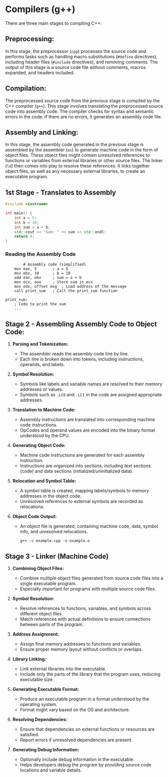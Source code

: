 # Compilers (g++)

There are three main stages to compiling C++:

## Preprocessing:
In this stage, the preprocessor (`cpp`) processes the source code and performs tasks such as handling macro substitutions (`#define` directives), including header files (`#include` directives), and removing comments. The output of this stage is a source code file without comments, macros expanded, and headers included.

## Compilation:
The preprocessed source code from the previous stage is compiled by the C++ compiler (`g++`). This stage involves translating the preprocessed source code into assembly code. The compiler checks for syntax and semantic errors in the code. If there are no errors, it generates an assembly code file.

## Assembly and Linking:
In this stage, the assembly code generated in the previous stage is assembled by the assembler (`as`) to generate machine code in the form of object files. These object files might contain unresolved references to functions or variables from external libraries or other source files. The linker (`ld`) then comes into play to resolve these references. It links together object files, as well as any necessary external libraries, to create an executable program.

## 1st Stage - Translates to Assembly

```c++
#include <iostream>

int main() {
    int a = 5;
    int b = 10;
    int sum = a + b;
    std::cout << "Sum: " << sum << std::endl;
    return 0;
}
```

### Reading the Assembly Code
```assembly
	    # Assembly code (simplified)
    mov eax, 5       ; a = 5
    mov ebx, 10      ; b = 10
    add eax, ebx     ; sum = a + b
    mov ecx, eax     ; Store sum in ecx
    mov edx, offset msg  ; Load address of the message
    call print_sum   ; Call the print_sum function

print_sum:
    ; Code to print the sum
    ...
```

##  Stage 2 - Assembling Assembly Code to Object Code:

1. **Parsing and Tokenization:**
   - The assembler reads the assembly code line by line.
   - Each line is broken down into tokens, including instructions, operands, and labels.

2. **Symbol Resolution:**
   - Symbols like labels and variable names are resolved to their memory addresses or values.
   - Symbols such as `.LC0` and `.LC1` in the code are assigned appropriate addresses.

3. **Translation to Machine Code:**
   - Assembly instructions are translated into corresponding machine code instructions.
   - OpCodes and operand values are encoded into the binary format understood by the CPU.

4. **Generating Object Code:**
   - Machine code instructions are generated for each assembly instruction.
   - Instructions are organized into sections, including text sections (code) and data sections (initialized/uninitialized data).

5. **Relocation and Symbol Table:**
   - A symbol table is created, mapping labels/symbols to memory addresses in the object code.
   - Unresolved references to external symbols are recorded as relocations.

6. **Object Code Output:**
   - An object file is generated, containing machine code, data, symbol info, and unresolved relocations.

  
     `g++ -c example.cpp -o example.o`

## Stage 3 - Linker (Machine Code)

1. **Combining Object Files:**
   - Combine multiple object files generated from source code files into a single executable program.
   - Especially important for programs with multiple source code files.

2. **Symbol Resolution:**
   - Resolve references to functions, variables, and symbols across different object files.
   - Match references with actual definitions to ensure connections between parts of the program.

3. **Address Assignment:**
   - Assign final memory addresses to functions and variables.
   - Ensure proper memory layout without conflicts or overlaps.

4. **Library Linking:**
   - Link external libraries into the executable.
   - Include only the parts of the library that the program uses, reducing executable size.

5. **Generating Executable Format:**
   - Produce an executable program in a format understood by the operating system.
   - Format might vary based on the OS and architecture.

6. **Resolving Dependencies:**
   - Ensure that dependencies on external functions or resources are satisfied.
   - Report errors if unresolved dependencies are present.

7. **Generating Debug Information:**
   - Optionally include debug information in the executable.
   - Helps developers debug the program by providing source code locations and variable details.



